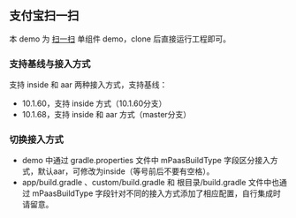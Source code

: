 ## 支付宝扫一扫

本 demo 为 [扫一扫](https://help.aliyun.com/document_detail/52596.html?spm=a2c4g.11186623.6.1511.616e3766QGv4RN) 单组件 demo，clone 后直接运行工程即可。

### 支持基线与接入方式
支持 inside 和 aar 两种接入方式，支持基线：

- 10.1.60，支持 inside 方式（10.1.60分支）
- 10.1.68，支持 inside 和 aar 方式（master分支）

### 切换接入方式
- demo 中通过 gradle.properties 文件中 mPaasBuildType 字段区分接入方式，默认aar，可修改为inside（等号前后不要有空格）。
- app/build.gradle 、custom/build.gradle 和 根目录/build.gradle 文件中也通过 mPaasBuildType 字段针对不同的接入方式添加了相应配置，自行集成时请留意。
